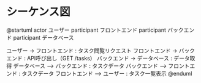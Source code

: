 # シーケンス図

@startuml
actor ユーザー
participant フロントエンド
participant バックエンド
participant データベース

ユーザー -> フロントエンド : タスク閲覧リクエスト
フロントエンド -> バックエンド : API呼び出し（GET /tasks）
バックエンド -> データベース : データ取得
データベース --> バックエンド : タスクデータ
バックエンド --> フロントエンド : タスクデータ
フロントエンド --> ユーザー : タスク一覧表示
@enduml
